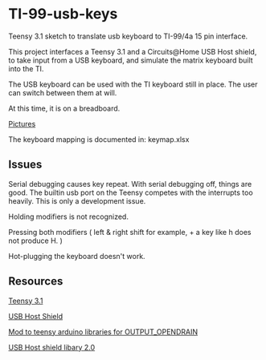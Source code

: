 # TI-99-usb-keys
Teensy 3.1 sketch to translate usb keyboard to TI-99/4a 15 pin interface.

This project interfaces a Teensy 3.1 and a Circuits@Home USB Host shield, to take input from a USB keyboard, and simulate the
matrix keyboard built into the TI. 

The USB keyboard can be used with the TI keyboard still in place. The user can switch between them at will.

At this time, it is on a breadboard. 

[Pictures](https://goo.gl/photos/xhLKCTwCPuAeUbP86)

The keyboard mapping is documented in: keymap.xlsx

## Issues

Serial debugging causes key repeat. With serial debugging off, things are good. The builtin usb port on the Teensy competes with the interrupts too heavily.
This is only a development issue. 

Holding modifiers is not recognized.

Pressing both modifiers ( left & right shift for example, + a key like h does not produce H. )

Hot-plugging the keyboard doesn't work.

## Resources

[Teensy 3.1](https://www.pjrc.com/teensy/teensy31.html)

[USB Host Shield](https://www.circuitsathome.com/products-page/arduino-shields/usb-host-shield-for-arduino-pro-mini) 

[Mod to teensy arduino libraries for OUTPUT_OPENDRAIN](https://forum.pjrc.com/threads/7531-Internal-pull-up-and-pull-down-resistors-on-teensy-3?p=63944&viewfull=1#post63944)

[USB Host shield libary 2.0](https://github.com/felis/USB_Host_Shield_2.0)


